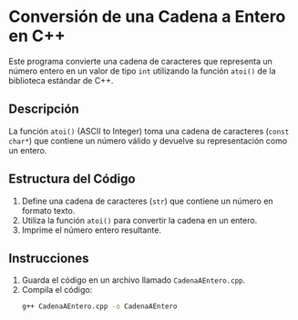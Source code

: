 # Conversión de una Cadena a Entero en C++

Este programa convierte una cadena de caracteres que representa un número entero en un valor de tipo `int` utilizando la función `atoi()` de la biblioteca estándar de C++.

## Descripción

La función `atoi()` (ASCII to Integer) toma una cadena de caracteres (`const char*`) que contiene un número válido y devuelve su representación como un entero.

## Estructura del Código

1. Define una cadena de caracteres (`str`) que contiene un número en formato texto.
2. Utiliza la función `atoi()` para convertir la cadena en un entero.
3. Imprime el número entero resultante.

## Instrucciones

1. Guarda el código en un archivo llamado `CadenaAEntero.cpp`.
2. Compila el código:
   ```bash
   g++ CadenaAEntero.cpp -o CadenaAEntero



